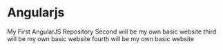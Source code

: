 # Angularjs
My First AngularJS Repository
Second will be my own basic website
third will be my own basic website
fourth will be my own basic website
